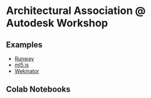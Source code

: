 # Architectural Association @ Autodesk Workshop

## Examples

- [Runway]()
- [ml5.js]()
- [Wekinator]()

## Colab Notebooks


